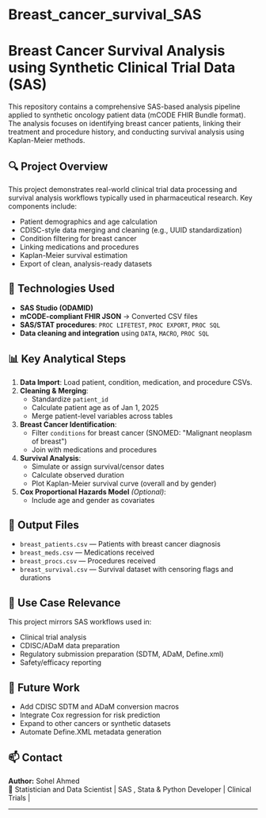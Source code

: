 # Breast_cancer_survival_SAS
# Breast Cancer Survival Analysis using Synthetic Clinical Trial Data (SAS)

This repository contains a comprehensive SAS-based analysis pipeline applied to synthetic oncology patient data (mCODE FHIR Bundle format). The analysis focuses on identifying breast cancer patients, linking their treatment and procedure history, and conducting survival analysis using Kaplan-Meier methods.

## 🔍 Project Overview

This project demonstrates real-world clinical trial data processing and survival analysis workflows typically used in pharmaceutical research. Key components include:

- Patient demographics and age calculation
- CDISC-style data merging and cleaning (e.g., UUID standardization)
- Condition filtering for breast cancer
- Linking medications and procedures
- Kaplan-Meier survival estimation
- Export of clean, analysis-ready datasets

## 🧬 Technologies Used

- **SAS Studio (ODAMID)**
- **mCODE-compliant FHIR JSON** → Converted CSV files
- **SAS/STAT procedures**: `PROC LIFETEST`, `PROC EXPORT`, `PROC SQL`
- **Data cleaning and integration** using `DATA`, `MACRO`, `PROC SQL`

## 📊 Key Analytical Steps

1. **Data Import**: Load patient, condition, medication, and procedure CSVs.
2. **Cleaning & Merging**:
   - Standardize `patient_id`
   - Calculate patient age as of Jan 1, 2025
   - Merge patient-level variables across tables
3. **Breast Cancer Identification**:
   - Filter `conditions` for breast cancer (SNOMED: "Malignant neoplasm of breast")
   - Join with medications and procedures
4. **Survival Analysis**:
   - Simulate or assign survival/censor dates
   - Calculate observed duration
   - Plot Kaplan-Meier survival curve (overall and by gender)
5. **Cox Proportional Hazards Model** *(Optional)*:
   - Include age and gender as covariates

## 📁 Output Files

- `breast_patients.csv` — Patients with breast cancer diagnosis
- `breast_meds.csv` — Medications received
- `breast_procs.csv` — Procedures received
- `breast_survival.csv` — Survival dataset with censoring flags and durations

## 🧪 Use Case Relevance

This project mirrors SAS workflows used in:

- Clinical trial analysis
- CDISC/ADaM data preparation
- Regulatory submission preparation (SDTM, ADaM, Define.xml)
- Safety/efficacy reporting

## 🚀 Future Work

- Add CDISC SDTM and ADaM conversion macros
- Integrate Cox regression for risk prediction
- Expand to other cancers or synthetic datasets
- Automate Define.XML metadata generation

## 📫 Contact

**Author:** Sohel Ahmed  
📍 Statistician and Data Scientist | SAS , Stata & Python Developer | Clinical Trials | 


---

